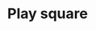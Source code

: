 ---
title: Play square
tags: ["play", "square", "audio", "music", "start", "begin", "playback"]
icon: play-square
svg: '<svg xmlns="http://www.w3.org/2000/svg" width="24" height="24" fill="none" viewBox="0 0 24 24" stroke-width="1.5" stroke-linecap="round" stroke-linejoin="round" stroke="currentColor"><path d="M13.242 11.21c.672.547 1.008.821 1.008 1.29 0 .469-.336.743-1.008 1.29-.185.152-.37.295-.538.413a9.093 9.093 0 0 1-.49.318c-.67.407-1.006.611-1.306.385-.3-.225-.328-.697-.383-1.642a13.577 13.577 0 0 1-.025-.764c0-.235.01-.497.025-.764.055-.945.082-1.417.383-1.643.3-.225.636-.021 1.306.386.174.106.341.214.49.318.169.118.353.261.538.412Z"/><path d="M3 12.5c0-4.243 0-6.364 1.318-7.682C5.636 3.5 7.758 3.5 12 3.5c4.243 0 6.364 0 7.682 1.318C21 6.136 21 8.258 21 12.5c0 4.243 0 6.364-1.318 7.682C18.364 21.5 16.242 21.5 12 21.5c-4.243 0-6.364 0-7.682-1.318C3 18.864 3 16.742 3 12.5Z"/></svg>'
---